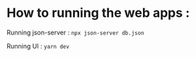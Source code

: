 # How to running the web apps :

Running json-server : 
```npx json-server db.json```

Running UI : 
```yarn dev```

